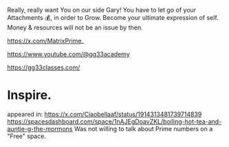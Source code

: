 Really, really want You on our side Gary!
You have to let go of your Attachments 💰, in order to Grow. Become your ultimate expression of self. Money & resources will not be an issue by then.

https://x.com/MatrixPrime_

https://www.youtube.com/@gg33academy

https://gg33classes.com/

# Inspire.
appeared in: https://x.com/Ciaobellaaf/status/1914313481739714839 https://spacesdashboard.com/space/1nAJEgDoavZKL/boiling-hot-tea-and-auntie-g-the-mormons
Was not willing to talk about Prime numbers on a "Free" space.
